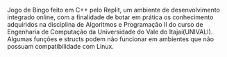 Jogo de Bingo feito em C++ pelo Replit, um ambiente de desenvolvimento integrado online, com a finalidade de botar em prática os conhecimento adquiridos na disciplina de Algoritmos e Programação II do curso de Engenharia de Computação da Universidade do Vale do Itajaí(UNIVALI). Algumas funções e structs podem não funcionar em ambientes que não possuam compatibilidade com Linux.

